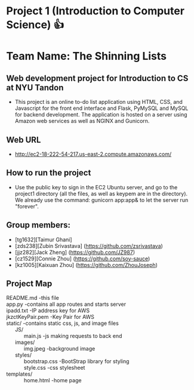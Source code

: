 <!-- # project1-tg1632-zds238-cz1529-kz1005-jjz282 -->
# Project 1 (Introduction to Computer Science) :thumbsup:</br>
# Team Name: The Shinning Lists</br>
## Web development project for Introduction to CS at NYU Tandon
- This project is an online to-do list application using HTML, CSS, and Javascript for the front end interface and Flask, PyMySQL and MySQL for backend development. The application is hosted on a server using Amazon web services as well as NGINX and Gunicorn.
## Web URL 
- http://ec2-18-222-54-217.us-east-2.compute.amazonaws.com/
## How to run the project
- Use the public key to sign in the EC2 Ubuntu server, and go to the project1 directory (all the files, as well as keypem are in the directory). We already use the command: gunicorn app:app& to let the server run "forever".
## Group members:
- [tg1632][Taimur Ghani]
- [zds238][Zubin Srivastava] (https://github.com/zsrivastava)
- [jjz282][Jack Zheng] (https://github.com/JZ987)
- [cz1529][Connie Zhou] (https://github.com/soy-sauce)
- [kz1005][Kaixuan Zhou] (https://github.com/ZhouJoseph)
## Project Map
README.md -this file </br>
app.py -contains all app routes and starts server </br>
ipadd.txt -IP address key for AWS</br>
jkzctKeyPair.pem -Key Pair for AWS</br>
static/ -contains static css, js, and image files</br>
&nbsp;&nbsp;&nbsp;&nbsp;&nbsp;&nbsp;JS/</br>
&nbsp;&nbsp;&nbsp;&nbsp;&nbsp;&nbsp;&nbsp;&nbsp;&nbsp;&nbsp;&nbsp;&nbsp;main.js -js making requests to back end</br>
&nbsp;&nbsp;&nbsp;&nbsp;&nbsp;&nbsp;images/</br>
&nbsp;&nbsp;&nbsp;&nbsp;&nbsp;&nbsp;&nbsp;&nbsp;&nbsp;&nbsp;&nbsp;&nbsp;img.jpeg -background image</br>
&nbsp;&nbsp;&nbsp;&nbsp;&nbsp;&nbsp;styles/</br>
&nbsp;&nbsp;&nbsp;&nbsp;&nbsp;&nbsp;&nbsp;&nbsp;&nbsp;&nbsp;&nbsp;&nbsp;bootstrap.css -BootStrap library for styling</br>
&nbsp;&nbsp;&nbsp;&nbsp;&nbsp;&nbsp;&nbsp;&nbsp;&nbsp;&nbsp;&nbsp;&nbsp;style.css -css stylesheet</br>
templates/</br>
&nbsp;&nbsp;&nbsp;&nbsp;&nbsp;&nbsp;&nbsp;&nbsp;&nbsp;&nbsp;&nbsp;&nbsp;home.html -home page</br>
